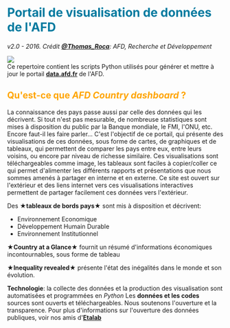 
# <span style="color:#007A9F">Portail de visualisation de données de l'AFD</span>
*v2.0 - 2016. Crédit <a href="https://twitter.com/@Thomas_Roca" target="_blank"><b>@Thomas_Roca</b></a>: AFD, Recherche et Développement*

![](http://afd.countrydashboards.com/data_code_logo.jpg)
<br>
Ce repertoire contient les scripts Python utilisés pour générer et mettre à jour le portail **<a href="http://data.afd.fr" target="_blank">data.afd.fr</a>** de l'AFD.

## <span style="color:#ffa500">Qu'est-ce que <i>AFD Country dashboard</i> ?</span>
La connaissance des pays passe aussi par celle des données qui les décrivent. Si tout n'est pas mesurable, de nombreuse statistiques sont mises à disposition du public par la Banque mondiale, le FMI, l'ONU, etc. Encore faut-il les faire parler... C'est l'objectif de ce portail, qui présente des visualisations de ces données, sous forme de cartes, de graphiques et de tableaux, qui permettent de comparer les pays entre eux, entre leurs voisins, ou encore par niveau de richesse similaire. Ces visualisations sont téléchargeables comme image, les tableaux sont faciles à copier/coller ce qui permet d'alimenter les différents rapports et présentations que nous sommes amenés à partager en interne et en externe.
Ce site est ouvert sur l'extérieur et des liens internet vers ces visualisations interactives permettent de partager facilement ces données vers l'extérieur.

Des &#9733;**tableaux de bords pays**&#9733; sont mis à disposition et décrivent:
+ Environnement Economique 
+ Développement Humain Durable 
+ Environnement Institutionnel

&#9733;**Country at a Glance**&#9733; fournit un résumé d'informations économiques incontournables, sous forme de tableau

&#9733;**Inequality revealed**&#9733; présente l'état des inégalités dans le monde et son évolution.

**Technologie**: la collecte des données et la production des visualisation sont automatisées et programmées en *Python*
Les **données et les codes** sources sont ouverts et téléchargeables. Nous soutenons l'ouverture et la transparence. Pour plus d'informations sur l'ouverture des données publiques, voir nos amis d'**<a href="http://www.etalab.gouv.fr/" target="_blank">Etalab</a>**
